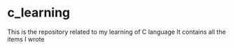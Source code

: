# c_learning
This is the repository related to my learning of C language
It contains all the items I wrote
